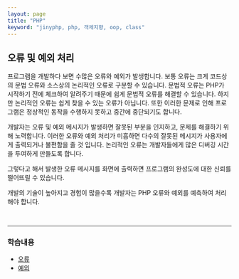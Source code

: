 ```yaml
---
layout: page
title: "PHP"
keyword: "jinyphp, php, 객체지향, oop, class"
---
```

## 오류 및 예외 처리
프로그램을 개발하다 보면 수많은 오류와 예외가 발생합니다. 보통 오류는 크게 코드상의 문법 오류와 소스상의 논리적인 오류로 구분할 수 있습니다. 문법적 오류는 PHP가 시작하기 전에 체크하여 알려주기 때문에 쉽게 문법적 오류를 해결할 수 있습니다. 하지만 논리적인 오류는 쉽게 찾을 수 있는 오류가 아닙니다. 또한 이러한 문제로 인해 프로그램은 정상적인 동작을 수행하지 못하고 중간에 중단되기도 합니다.  

개발자는 오류 및 예외 메시지가 발생하면 잘못된 부분을 인지하고, 문제를 해결하기 위해 노력합니다. 이러한 오류와 예외 처리가 미흡하면 다수의 잘못된 메시지가 사용자에게 출력되거나 불편함을 줄 것 입니다. 논리적인 오류는 개발자들에게 많은 디버깅 시간을 투여하게 만들도록 합니다.  

그렇다고 해서 발생한 오류 메시지를 화면에 출력하면 프로그램의 완성도에 대한 신뢰를 떨어뜨릴 수 있습니다.  

개발의 기술이 높아지고 경험이 많을수록 개발자는 PHP 오류와 예외를 예측하여 처리해야 합니다.  

<br>
<hr>

### 학습내용

* [오류](17.1)
* [예외](17.2)

<br><br>